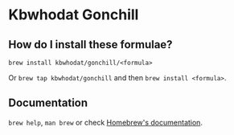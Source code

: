 # Kbwhodat Gonchill

## How do I install these formulae?

`brew install kbwhodat/gonchill/<formula>`

Or `brew tap kbwhodat/gonchill` and then `brew install <formula>`.

## Documentation

`brew help`, `man brew` or check [Homebrew's documentation](https://docs.brew.sh).
